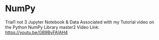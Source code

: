 # NumPy
Trial1 not 3
Jupyter Notebook &amp; Data Associated with my Tutorial video on the Python NumPy Library
master2
Video Link:
https://youtu.be/GB9ByFAIAH4
